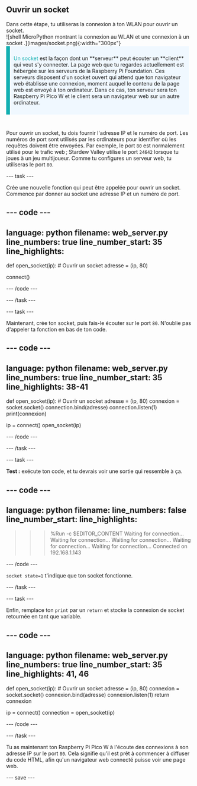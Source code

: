 ## Ouvrir un socket

<div style="display: flex; flex-wrap: wrap">
<div style="flex-basis: 200px; flex-grow: 1; margin-right: 15px;">
Dans cette étape, tu utiliseras la connexion à ton WLAN pour ouvrir un socket.
</div>
<div>
![shell MicroPython montrant la connexion au WLAN et une connexion à un socket
.](images/socket.png){:width="300px"}
</div>
</div>

<div style="display: flex; flex-wrap: wrap">
<div style="flex-basis: 200px; flex-grow: 1; margin-right: 10px;">
<div style="border-left: solid; border-width:10px; border-color: #0faeb0; background-color: aliceblue; padding: 10px; display:flex; margin-bottom: 27px;"><p><span style="color: #0faeb0">Un socket</span> est la façon dont un **serveur** peut écouter un **client** qui veut s'y connecter. La page web que tu regardes actuellement est hébergée sur les serveurs de la Raspberry Pi Foundation. Ces serveurs disposent d'un socket ouvert qui attend que ton navigateur web établisse une connexion, moment auquel le contenu de la page web est envoyé à ton ordinateur. Dans ce cas, ton serveur sera ton Raspberry Pi Pico W et le client sera un navigateur web sur un autre ordinateur.</p>
</div>
</div>
</div>

Pour ouvrir un socket, tu dois fournir l'adresse IP et le numéro de port. Les numéros de port sont utilisés par les ordinateurs pour identifier où les requêtes doivent être envoyées. Par exemple, le port `80` est normalement utilisé pour le trafic web ; Stardew Valley utilise le port `24642` lorsque tu joues à un jeu multijoueur. Comme tu configures un serveur web, tu utiliseras le port `80`.

\--- task ---

Crée une nouvelle fonction qui peut être appelée pour ouvrir un socket. Commence par donner au socket une adresse IP et un numéro de port.

## --- code ---

language: python
filename: web_server.py
line_numbers: true
line_number_start: 35
line_highlights:
-----------------------------------------------------

def open_socket(ip):
\# Ouvrir un socket
adresse = (ip, 80)

connect()

\--- /code ---

\--- /task ---

\--- task ---

Maintenant, crée ton socket, puis fais-le écouter sur le port `80`. N'oublie pas d'appeler ta fonction en bas de ton code.

## --- code ---

language: python
filename: web_server.py
line_numbers: true
line_number_start: 35
line_highlights: 38-41
-----------------------------------------------------------

def open_socket(ip):
\# Ouvrir un socket
adresse = (ip, 80)
connexion = socket.socket()
connection.bind(adresse)
connection.listen(1)
print(connexion)

ip = connect()
open_socket(ip)

\--- /code ---

\--- /task ---

\--- task ---

**Test :** exécute ton code, et tu devrais voir une sortie qui ressemble à ça.

## --- code ---

language: python
filename:
line_numbers: false
line_number_start:
line_highlights:
-----------------------------------------------------

> > > %Run -c $EDITOR_CONTENT
> > > Waiting for connection...
> > > Waiting for connection...
> > > Waiting for connection...
> > > Waiting for connection...
> > > Waiting for connection...
> > > Connected on 192.168.1.143
> > >
> > > <socket state=1 timeout=-1 incoming=0 off=0>

\--- /code ---

`socket state=1` t'indique que ton socket fonctionne.

\--- /task ---

\--- task ---

Enfin, remplace ton `print` par un `return` et stocke la connexion de socket retournée en tant que variable.

## --- code ---

language: python
filename: web_server.py
line_numbers: true
line_number_start: 35
line_highlights: 41, 46
------------------------------------------------------------

def open_socket(ip):
\# Ouvrir un socket
adresse = (ip, 80)
connexion = socket.socket()
connexion.bind(adresse)
connexion.listen(1)
return connexion

ip = connect()
connection = open_socket(ip)

\--- /code ---

\--- /task ---

Tu as maintenant ton Raspberry Pi Pico W à l'écoute des connexions à son adresse IP sur le port `80`. Cela signifie qu'il est prêt à commencer à diffuser du code HTML, afin qu'un navigateur web connecté puisse voir une page web.

\--- save ---

